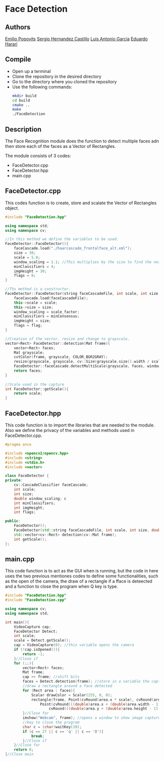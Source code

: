 # Face Detection

## Authors
[Emilio Popovits](https://github.com) 
[Sergio Hernandez Castillo](https://github.com/sergio-hernandez-castillo) 
[Luis Antonio Garcia](https://github.com/WichoGarcia) 
[Eduardo Harari](https://github.com/eduardoharari)

## Compile
- Open up a terminal
- Clone the repository in the desired directory
- Go to the directory where you cloned the repository
- Use the following commands: 
    ```sh
    mkdir build
    cd build
    cmake ..
    make 
    ./FaceDetection
    ```

## Description
The Face Recognition module does the function to detect multiple faces adn then store each of the faces as a Vector of Rectangles.

The module consists of 3 codes:
- FaceDetector.cpp
- FaceDetector.hpp
- main.cpp

## FaceDetector.cpp

This codes function is to create, store and scalate the Vector of Rectangles object.

```c++
#include "FaceDetection.hpp"

using namespace std;
using namespace cv;

//In this method we define the variables to be used.
FaceDetector::FaceDetector(){ 
    faceCascade.load("./haarcascade_frontalface_alt.xml");
    size = 30;
    scale = 5.0;
    window_scaling = 1.1; //This multiplies by the size to find the next bigger image, if there even is one to begin with
    minClassifiers = 4;
    imgHeight = 30;
    flags = 0;
}

//Ths method is a constructor.
FaceDetector::FaceDetector(string faceCascadeFile, int scale, int size, double scale_factor, int minConsensus, int flag){
    faceCascade.load(faceCascadeFile); 
    this->scale = scale; 
    this->size = size;
    window_scaling = scale_factor; 
    minClassifiers = minConsensus; 
    imgHeight = size; 
    flags = flag; 
}

//Creation of the vector, resize and change to grayscale.  
vector<Rect> FaceDetector::detection(Mat frame){ 
    vector<Rect> faces; 
    Mat grayscale; 
    cvtColor(frame, grayscale, COLOR_BGR2GRAY); 
    resize(grayscale, grayscale, cv::Size(grayscale.size().width / scale, grayscale.size().height / scale)); 
    FaceDetector::faceCascade.detectMultiScale(grayscale, faces, window_scaling, minClassifiers, flags, cv::Size(size, size)); 
    return faces; 
} 
 
//Scale used in the capture  
int FaceDetector::getScale(){ 
    return scale; 
}
```

## FaceDetector.hpp 
This code function is to import the libraries that are needed to the module. 
Also we define the privacy of the variables and methods used in FaceDetector.cpp.

```c++
#pragma once 

#include <opencv2/opencv.hpp> 
#include <string> 
#include <stdio.h> 
#include <vector> 

class FaceDetector { 
private: 
	cv::CascadeClassifier faceCascade; 
	int scale; 
	int size; 
	double window_scaling; c
	int minClassifiers; 
	int imgHeight; 
	int flags; 

public: 
	FaceDetector(); 
	FaceDetector(std::string faceCascadeFile, int scale, int size, double scale_factor, int minConsensus, int flag); 
	std::vector<cv::Rect> detection(cv::Mat frame); 
	int getScale(); 
};
```

## main.cpp 
This code function is to act as the GUI when is running, but the code in here uses the two previous mentiones codes to define some functionalities, such as the open of the camera, the draw of a rectangle if a fface is deteected and a function to close the program when Q key is type.

```c++
#include "FaceDetection.hpp" 
#include "FaceDetection.cpp" 

using namespace cv; 
using namespace std; 

int main(){ 
    VideoCapture cap; 
    FaceDetector Detect; 
    int scale; 
    scale = Detect.getScale(); 
    cap = VideoCapture(0); //this variable opens the camera 
    if (!cap.isOpened()){ 
        return -1; 
    }//Close if  
    for (;;){ 
        vector<Rect> faces; 
        Mat frame; 
        cap >> frame; //shift bits 
        faces = Detect.detection(frame); //store in a variable the capture in the camera frame 
        //draw a rectangle around a face detected 
        for (Rect area : faces){ 
            Scalar drawColor = Scalar(255, 0, 0); 
            rectangle(frame, Point(cvRound(area.x * scale), cvRound(area.y * scale)), 
                Point(cvRound(((double)area.x + (double)area.width - 1) * scale), 
                    cvRound(((double)area.y + (double)area.height - 1) * scale)), drawColor); 
        }//Close for 
        imshow("Webcam", frame); //opens a window to show image captured         
        //key to close the program 
        char c = (char)waitKey(10); 
        if (c == 27 || c == 'q' || c == 'Q'){ 
            break; 
        }//Close if 
    }//Close for 
    return 0; 
}//Close main 
```
